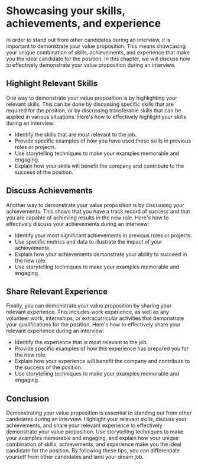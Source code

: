 Showcasing your skills, achievements, and experience
=====================================================================================================

In order to stand out from other candidates during an interview, it is important to demonstrate your value proposition. This means showcasing your unique combination of skills, achievements, and experience that make you the ideal candidate for the position. In this chapter, we will discuss how to effectively demonstrate your value proposition during an interview.

Highlight Relevant Skills
-------------------------

One way to demonstrate your value proposition is by highlighting your relevant skills. This can be done by discussing specific skills that are required for the position, or by discussing transferable skills that can be applied in various situations. Here's how to effectively highlight your skills during an interview:

* Identify the skills that are most relevant to the job.
* Provide specific examples of how you have used these skills in previous roles or projects.
* Use storytelling techniques to make your examples memorable and engaging.
* Explain how your skills will benefit the company and contribute to the success of the position.

Discuss Achievements
--------------------

Another way to demonstrate your value proposition is by discussing your achievements. This shows that you have a track record of success and that you are capable of achieving results in the new role. Here's how to effectively discuss your achievements during an interview:

* Identify your most significant achievements in previous roles or projects.
* Use specific metrics and data to illustrate the impact of your achievements.
* Explain how your achievements demonstrate your ability to succeed in the new role.
* Use storytelling techniques to make your examples memorable and engaging.

Share Relevant Experience
-------------------------

Finally, you can demonstrate your value proposition by sharing your relevant experience. This includes work experience, as well as any volunteer work, internships, or extracurricular activities that demonstrate your qualifications for the position. Here's how to effectively share your relevant experience during an interview:

* Identify the experience that is most relevant to the job.
* Provide specific examples of how this experience has prepared you for the new role.
* Explain how your experience will benefit the company and contribute to the success of the position.
* Use storytelling techniques to make your examples memorable and engaging.

Conclusion
----------

Demonstrating your value proposition is essential to standing out from other candidates during an interview. Highlight your relevant skills, discuss your achievements, and share your relevant experience to effectively demonstrate your value proposition. Use storytelling techniques to make your examples memorable and engaging, and explain how your unique combination of skills, achievements, and experience make you the ideal candidate for the position. By following these tips, you can differentiate yourself from other candidates and land your dream job.
